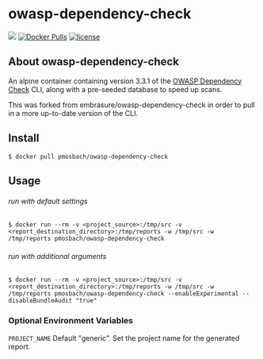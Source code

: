 # owasp-dependency-check

[![](https://badge.imagelayers.io/pmosbach/owasp-dependency-check:latest.svg)](https://imagelayers.io/?images=pmosbach/owasp-dependency-check:latest 'Get your own badge on imagelayers.io') [![Docker Pulls](https://img.shields.io/docker/pulls/pmosbach/owasp-dependency-check.svg?maxAge=2592000)](https://hub.docker.com/r/pmosbach/owasp-dependency-check/) [![license](https://img.shields.io/badge/license-MIT-blue.svg?style=plastic)](https://github.com/pmosbach/owasp-dependency-check/blob/master/LICENSE)

## About owasp-dependency-check

An alpine container containing version 3.3.1 of the [OWASP Dependency Check](https://www.owasp.org/index.php/OWASP_Dependency_Check) CLI, along with a pre-seeded database to speed up scans.

This was forked from embrasure/owasp-dependency-check in order to pull in a more up-to-date version of the CLI.

## Install

`$ docker pull pmosbach/owasp-dependency-check`

## Usage

###### run with default settings

`$ docker run --rm -v <project_source>:/tmp/src -v <report_destination_directory>:/tmp/reports -w /tmp/src -w /tmp/reports pmosbach/owasp-dependency-check`

###### run with additional arguments 

`$ docker run --rm -v <project_source>:/tmp/src -v <report_destination_directory>:/tmp/reports -w /tmp/src -w /tmp/reports pmosbach/owasp-dependency-check --enableExperimental --disableBundleAudit "true"`

### Optional Environment Variables

`PROJECT_NAME` Default "generic". Set the project name for the generated report.